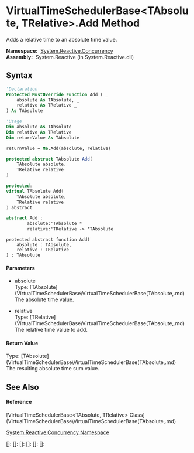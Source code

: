 # VirtualTimeSchedulerBase\<TAbsolute, TRelative\>.Add Method

Adds a relative time to an absolute time value.

**Namespace:**  [System.Reactive.Concurrency](System.Reactive.Concurrency\System.Reactive.Concurrency.md)  
**Assembly:**  System.Reactive (in System.Reactive.dll)

## Syntax

```vb
'Declaration
Protected MustOverride Function Add ( _
    absolute As TAbsolute, _
    relative As TRelative _
) As TAbsolute
```

```vb
'Usage
Dim absolute As TAbsolute
Dim relative As TRelative
Dim returnValue As TAbsolute

returnValue = Me.Add(absolute, relative)
```

```csharp
protected abstract TAbsolute Add(
    TAbsolute absolute,
    TRelative relative
)
```

```c++
protected:
virtual TAbsolute Add(
    TAbsolute absolute, 
    TRelative relative
) abstract
```

```fsharp
abstract Add : 
        absolute:'TAbsolute * 
        relative:'TRelative -> 'TAbsolute 
```

```jscript
protected abstract function Add(
    absolute : TAbsolute, 
    relative : TRelative
) : TAbsolute
```

#### Parameters

- absolute  
  Type: [TAbsolute](VirtualTimeSchedulerBase\VirtualTimeSchedulerBase(TAbsolute,.md)  
  The absolute time value.

- relative  
  Type: [TRelative](VirtualTimeSchedulerBase\VirtualTimeSchedulerBase(TAbsolute,.md)  
  The relative time value to add.

#### Return Value

Type: [TAbsolute](VirtualTimeSchedulerBase\VirtualTimeSchedulerBase(TAbsolute,.md)  
The resulting absolute time sum value.

## See Also

#### Reference

[VirtualTimeSchedulerBase\<TAbsolute, TRelative\> Class](VirtualTimeSchedulerBase\VirtualTimeSchedulerBase(TAbsolute,.md)

[System.Reactive.Concurrency Namespace](System.Reactive.Concurrency\System.Reactive.Concurrency.md)

[]: 
[]: 
[]: 
[]: 
[]: 
[]: 